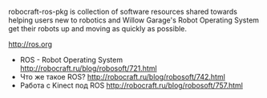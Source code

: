 robocraft-ros-pkg is collection of software resources shared towards helping users new to robotics and Willow Garage's Robot Operating System get their robots up and moving as quickly as possible.


http://ros.org
* ROS - Robot Operating System
http://robocraft.ru/blog/robosoft/721.html
* Что же такое ROS?
http://robocraft.ru/blog/robosoft/742.html
* Работа с Kinect под ROS
http://robocraft.ru/blog/robosoft/757.html
